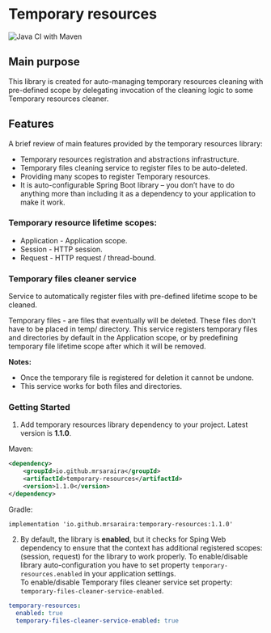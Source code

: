 # Temporary resources
![Java CI with Maven](https://github.com/mrsaraira/temporary-resources/workflows/Java%20CI%20with%20Maven/badge.svg?branch=master)
## Main purpose
This library is created for auto-managing temporary resources cleaning with pre-defined scope by delegating invocation
of the cleaning logic to some Temporary resources cleaner. 

## Features
A brief review of main features provided by the temporary resources library:
+ Temporary resources registration and abstractions infrastructure.
+ Temporary files cleaning service to register files to be auto-deleted.
+ Providing many scopes to register Temporary resources.
+ It is auto-configurable Spring Boot library – you don’t have to do anything more than including it as a dependency to
your application to make it work.


### Temporary resource lifetime scopes:

* Application - Application scope.
* Session - HTTP session.
* Request - HTTP request / thread-bound.


### Temporary files cleaner service
Service to automatically register files with pre-defined lifetime scope to be cleaned.

Temporary files - are files that eventually will be deleted. These files don't have to be placed in temp/ directory.
This service registers temporary files and directories by default in the Application scope, or by predefining temporary
file lifetime scope after which it will be removed.

**Notes:**
* Once the temporary file is registered for deletion it cannot be undone.<br>
* This service works for both files and directories.

### Getting Started

1. Add temporary resources library dependency to your project. Latest version is **1.1.0**.

Maven:
```xml
<dependency>
    <groupId>io.github.mrsaraira</groupId>
    <artifactId>temporary-resources</artifactId>
    <version>1.1.0</version>
</dependency>
```

Gradle:
```
implementation 'io.github.mrsaraira:temporary-resources:1.1.0'
```

2. By default, the library is **enabled**, but it checks for Sping Web dependency to ensure that the context has additional
registered scopes: (session, request) for the library to work properly.
To enable/disable library auto-configuration you have to set property `temporary-resources.enabled` in your application
settings.<br>
To enable/disable Temporary files cleaner service set property: `temporary-files-cleaner-service-enabled`.

```yaml
temporary-resources:
  enabled: true
  temporary-files-cleaner-service-enabled: true
```
